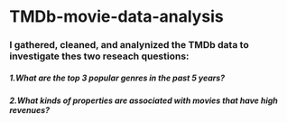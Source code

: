 # TMDb-movie-data-analysis
### I gathered, cleaned, and analynized the TMDb data to investigate thes two reseach questions:

##### 1.What are the top 3 popular genres in the past 5 years?
##### 2.What kinds of properties are associated with movies that have high revenues?
